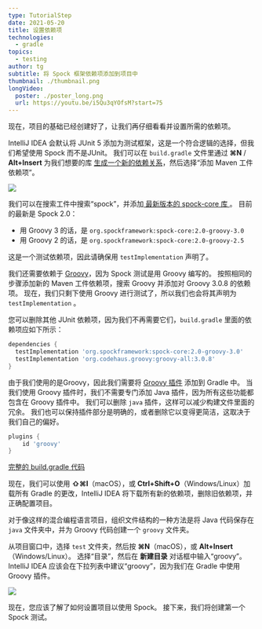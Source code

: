 ```yaml
---
type: TutorialStep
date: 2021-05-20
title: 设置依赖项
technologies:
  - gradle
topics:
  - testing
author: tg
subtitle: 将 Spock 框架依赖项添加到项目中
thumbnail: ./thumbnail.png
longVideo:
  poster: ./poster_long.png
  url: https://youtu.be/i5Qu3qYOfsM?start=75
---
```


现在，项目的基础已经创建好了，让我们再仔细看看并设置所需的依赖项。

IntelliJ IDEA 会默认将 JUnit 5 添加为测试框架，这是一个符合逻辑的选择，但我们希望使用 Spock 而不是JUnit。 我们可以在 `build.gradle` 文件里通过 **⌘N** / **Alt+Insert** 为我们想要的库 [生成一个新的依赖关系](https://www.jetbrains.com/help/idea/work-with-gradle-dependency-diagram.html#add_gradle_dependency)，然后选择“添加 Maven 工件依赖项”。

![](./03-spock-dependency.png)

我们可以在搜索工件中搜索“spock”，并添加[ 最新版本的 spock-core 库 ](https://github.com/spockframework/spock/releases)。 目前的最新是 Spock 2.0：

 - 用 Groovy 3 的话，是 `org.spockframework:spock-core:2.0-groovy-3.0`
 - 用 Groovy 2 的话，是 `org.spockframework:spock-core:2.0-groovy-2.5`

这是一个测试依赖项，因此请确保用 `testImplementation` 声明了。

我们还需要依赖于 [Groovy](../../../technologies/groovy)，因为 Spock 测试是用 Groovy 编写的。 按照相同的步骤添加新的 Maven 工件依赖项，搜索 Groovy 并添加对 Groovy 3.0.8 的依赖项。 现在，我们只剩下使用 Groovy 进行测试了，所以我们也会将其声明为 `testImplementation` 。

您可以删除其他 JUnit 依赖项，因为我们不再需要它们，`build.gradle` 里面的依赖项应如下所示：

```groovy
dependencies {
  testImplementation 'org.spockframework:spock-core:2.0-groovy-3.0'
  testImplementation 'org.codehaus.groovy:groovy-all:3.0.8'
}
```

由于我们使用的是Groovy，因此我们需要将 [Groovy 插件](https://docs.gradle.org/current/userguide/groovy_plugin.html) 添加到 Gradle 中。 当我们使用 Groovy 插件时，我们不需要专门添加 Java 插件，因为所有这些功能都包含在 Groovy 插件中。 我们可以删除 `java` 插件，这样可以减少构建文件里面的冗余。 我们也可以保持插件部分是明确的，或者删除它以变得更简洁，这取决于我们自己的偏好。

```groovy
plugins {
    id 'groovy'
}
```

[完整的 build.gradle 代码](https://github.com/trishagee/spock-testing-demo/blob/1ced2b4d118a3bcb418f05c1470dbef665b8eee9/build.gradle)

现在，我们可以使用 **⇧⌘I**（macOS），或 **Ctrl+Shift+O**（Windows/Linux）加载所有 Gradle 的更改，IntelliJ IDEA 将下载所有新的依赖项，删除旧依赖项，并正确配置项目。

对于像这样的混合编程语言项目，组织文件结构的一种方法是将 Java 代码保存在 `java` 文件夹中，并为 Groovy 代码创建一个 `groovy` 文件夹。

从项目窗口中，选择 `test` 文件夹，然后按 **⌘N**（macOS），或 **Alt+Insert**（Windows/Linux）。 选择“目录”，然后在 **新建目录** 对话框中输入“groovy”。 IntelliJ IDEA 应该会在下拉列表中建议“groovy”，因为我们在 Gradle 中使用 Groovy 插件。

![](./04-groovy-dir.png)

现在，您应该了解了如何设置项目以使用 Spock。 接下来，我们将创建第一个 Spock 测试。

